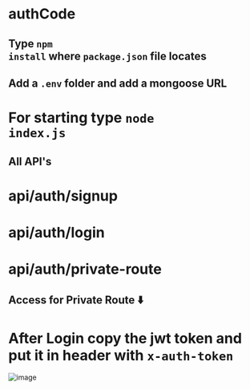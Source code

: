 # authCode

## Type <code>npm install</code> where <code>package.json</code> file locates

## Add a <code>.env</code> folder and add a mongoose URL

# For starting type <code>node index.js</code>

## All API's
# api/auth/signup
# api/auth/login
# api/auth/private-route

## Access for Private Route ⬇️
# After Login copy the jwt token and put it in header with <code>x-auth-token</code>
![image](https://github.com/user-attachments/assets/bd172bad-abff-4cfc-a786-3209cc5d0c02)
